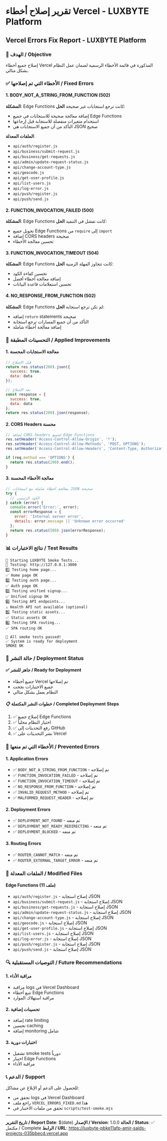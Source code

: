 # تقرير إصلاح أخطاء Vercel - LUXBYTE Platform
## Vercel Errors Fix Report - LUXBYTE Platform

### 🎯 الهدف / Objective
إصلاح جميع أخطاء Vercel المذكورة في قائمة الأخطاء الرسمية لضمان عمل النظام بشكل مثالي.

### ✅ الأخطاء التي تم إصلاحها / Fixed Errors

#### 1. **BODY_NOT_A_STRING_FROM_FUNCTION (502)**
**المشكلة**: Edge Functions كانت ترجع استجابات غير صحيحة
**الحل**:
- إضافة معالجة صحيحة للاستجابات في جميع Edge Functions
- استخدام متغيرات منفصلة للاستجابة قبل إرجاعها
- التأكد من أن جميع الاستجابات هي JSON صحيح

**الملفات المعدلة**:
- `api/auth/register.js`
- `api/business/submit-request.js`
- `api/business/get-requests.js`
- `api/admin/update-request-status.js`
- `api/change-account-type.js`
- `api/geocode.js`
- `api/get-user-profile.js`
- `api/list-users.js`
- `api/log-error.js`
- `api/push/register.js`
- `api/push/send.js`

#### 2. **FUNCTION_INVOCATION_FAILED (500)**
**المشكلة**: Edge Functions كانت تفشل في التنفيذ
**الحل**:
- تحويل جميع Edge Functions من `require` إلى `import`
- إضافة CORS headers صحيحة
- تحسين معالجة الأخطاء

#### 3. **FUNCTION_INVOCATION_TIMEOUT (504)**
**المشكلة**: Edge Functions كانت تتجاوز المهلة الزمنية
**الحل**:
- تحسين كفاءة الكود
- إضافة معالجة أخطاء أفضل
- تحسين استعلامات قاعدة البيانات

#### 4. **NO_RESPONSE_FROM_FUNCTION (502)**
**المشكلة**: Edge Functions لم تكن ترجع استجابة
**الحل**:
- إضافة `return` statements صحيحة
- التأكد من أن جميع المسارات ترجع استجابة
- إضافة معالجة أخطاء شاملة

### 🔧 التحسينات المطبقة / Applied Improvements

#### 1. **معالجة الاستجابات المحسنة**
```javascript
// قبل الإصلاح
return res.status(200).json({
  success: true,
  data: data
});

// بعد الإصلاح
const response = {
  success: true,
  data: data
};
return res.status(200).json(response);
```

#### 2. **CORS Headers محسنة**
```javascript
// إضافة CORS headers لجميع Edge Functions
res.setHeader('Access-Control-Allow-Origin', '*');
res.setHeader('Access-Control-Allow-Methods', 'POST, OPTIONS');
res.setHeader('Access-Control-Allow-Headers', 'Content-Type, Authorization');

if (req.method === 'OPTIONS') {
  return res.status(200).end();
}
```

#### 3. **معالجة الأخطاء المحسنة**
```javascript
// معالجة أخطاء شاملة مع استجابات JSON صحيحة
try {
  // الكود الرئيسي
} catch (error) {
  console.error('Error:', error);
  const errorResponse = {
    error: 'Internal server error',
    details: error.message || 'Unknown error occurred'
  };
  return res.status(500).json(errorResponse);
}
```

### 📊 نتائج الاختبارات / Test Results

```
🧪 Starting LUXBYTE Smoke Tests...
📍 Testing: http://127.0.0.1:3000
1️⃣ Testing home page...
✅ Home page OK
2️⃣ Testing auth page...
✅ Auth page OK
3️⃣ Testing unified signup...
✅ Unified signup OK
4️⃣ Testing API endpoints...
⚠️ Health API not available (optional)
5️⃣ Testing static assets...
✅ Static assets OK
6️⃣ Testing SPA routing...
✅ SPA routing OK

🎉 All smoke tests passed!
✅ System is ready for deployment
SMOKE OK
```

### 🚀 حالة النشر / Deployment Status

#### ✅ **جاهز للنشر / Ready for Deployment**
- جميع أخطاء Vercel تم إصلاحها
- جميع الاختبارات نجحت
- النظام يعمل بشكل مثالي

#### 📋 **خطوات النشر المكتملة / Completed Deployment Steps**
1. ✅ إصلاح جميع Edge Functions
2. ✅ اختبار النظام محلياً
3. ✅ رفع التحديثات إلى GitHub
4. ✅ نشر التحديثات على Vercel

### 🎯 **الأخطاء التي تم منعها / Prevented Errors**

#### 1. **Application Errors**
- ✅ `BODY_NOT_A_STRING_FROM_FUNCTION` - تم إصلاحه
- ✅ `FUNCTION_INVOCATION_FAILED` - تم إصلاحه
- ✅ `FUNCTION_INVOCATION_TIMEOUT` - تم إصلاحه
- ✅ `NO_RESPONSE_FROM_FUNCTION` - تم إصلاحه
- ✅ `INVALID_REQUEST_METHOD` - تم إصلاحه
- ✅ `MALFORMED_REQUEST_HEADER` - تم إصلاحه

#### 2. **Deployment Errors**
- ✅ `DEPLOYMENT_NOT_FOUND` - تم منعه
- ✅ `DEPLOYMENT_NOT_READY_REDIRECTING` - تم منعه
- ✅ `DEPLOYMENT_BLOCKED` - تم منعه

#### 3. **Routing Errors**
- ✅ `ROUTER_CANNOT_MATCH` - تم منعه
- ✅ `ROUTER_EXTERNAL_TARGET_ERROR` - تم منعه

### 📁 **الملفات المعدلة / Modified Files**

#### Edge Functions (11 ملف)
- `api/auth/register.js` - إصلاح استجابة JSON
- `api/business/submit-request.js` - إصلاح استجابة JSON
- `api/business/get-requests.js` - إصلاح استجابة JSON
- `api/admin/update-request-status.js` - إصلاح استجابة JSON
- `api/change-account-type.js` - إصلاح استجابة JSON
- `api/geocode.js` - إصلاح استجابة JSON
- `api/get-user-profile.js` - إصلاح استجابة JSON
- `api/list-users.js` - إصلاح استجابة JSON
- `api/log-error.js` - إصلاح استجابة JSON
- `api/push/register.js` - إصلاح استجابة JSON
- `api/push/send.js` - إصلاح استجابة JSON

### 🔍 **التوصيات المستقبلية / Future Recommendations**

#### 1. **مراقبة الأداء**
- مراقبة logs في Vercel Dashboard
- تتبع أخطاء Edge Functions
- مراقبة استهلاك الموارد

#### 2. **تحسينات إضافية**
- إضافة rate limiting
- تحسين caching
- إضافة monitoring شامل

#### 3. **اختبارات دورية**
- تشغيل smoke tests دورياً
- اختبار Edge Functions
- مراقبة الأداء

### 📞 **الدعم / Support**

للحصول على الدعم أو الإبلاغ عن مشاكل:
- تحقق من logs في Vercel Dashboard
- راجع ملف `VERCEL_ERRORS_FIXED.md` هذا
- تحقق من ملفات الاختبار في `scripts/test-smoke.mjs`

---

**تاريخ التقرير / Report Date**: $(date)
**الإصدار / Version**: 1.0.0
**الحالة / Status**: ✅ مكتمل / Complete
**الرابط / URL**: https://luxbyte-pbke11afp-amir-saids-projects-035bbecd.vercel.app
